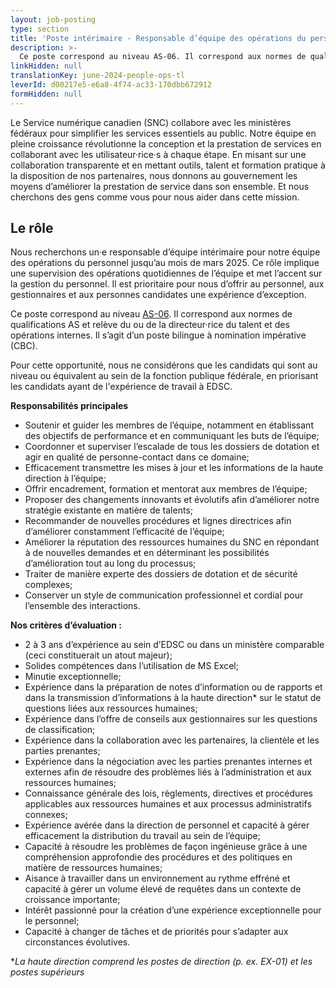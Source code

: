 ```yaml
---
layout: job-posting
type: section
title: 'Poste intérimaire - Responsable d’équipe des opérations du personnel '
description: >-
  Ce poste correspond au niveau AS-06. Il correspond aux normes de qualifications AS et relève du ou de la directeur·rice du talent et des opérations internes. Il s’agit d’un poste bilingue à nomination impérative (CBC). 
linkHidden: null
translationKey: june-2024-people-ops-tl
leverId: d00217e5-e6a8-4f74-ac33-170dbb672912
formHidden: null
---
```


Le Service numérique canadien (SNC) collabore avec les ministères fédéraux pour simplifier les services essentiels au public. Notre équipe en pleine croissance révolutionne la conception et la prestation de services en collaborant avec les utilisateur·rice·s à chaque étape. En misant sur une collaboration transparente et en mettant outils, talent et formation pratique à la disposition de nos partenaires, nous donnons au gouvernement les moyens d’améliorer la prestation de service dans son ensemble. Et nous cherchons des gens comme vous pour nous aider dans cette mission.
## Le rôle
Nous recherchons un·e responsable d’équipe intérimaire pour notre équipe des opérations du personnel jusqu’au mois de mars 2025. Ce rôle implique une supervision des opérations quotidiennes de l’équipe et met l’accent sur la gestion du personnel. Il est prioritaire pour nous d’offrir au personnel, aux gestionnaires et aux personnes candidates une expérience d’exception.

Ce poste correspond au niveau [AS-06](https://www.tbs-sct.canada.ca/agreements-conventions/view-visualiser-fra.aspx?id=15). Il correspond aux normes de qualifications AS et relève du ou de la directeur·rice du talent et des opérations internes. Il s’agit d’un poste bilingue à nomination impérative (CBC). 

Pour cette opportunité, nous ne considérons que les candidats qui sont au niveau ou équivalent au sein de la fonction publique fédérale, en priorisant les candidats ayant de l'expérience de travail à EDSC.

**Responsabilités principales**
- Soutenir et guider les membres de l’équipe, notamment en établissant des objectifs de performance et en communiquant les buts de l’équipe;
- Coordonner et superviser l’escalade de tous les dossiers de dotation et agir en qualité de personne-contact dans ce domaine;
- Efficacement transmettre les mises à jour et les informations de la haute direction à l’équipe;
- Offrir encadrement, formation et mentorat aux membres de l’équipe;
- Proposer des changements innovants et évolutifs afin d’améliorer notre stratégie existante en matière de talents;
- Recommander de nouvelles procédures et lignes directrices afin d’améliorer constamment l’efficacité de l’équipe;
- Améliorer la réputation des ressources humaines du SNC en répondant à de nouvelles demandes et en déterminant les possibilités d’amélioration tout au long du processus;
- Traiter de manière experte des dossiers de dotation et de sécurité complexes;
- Conserver un style de communication professionnel et cordial pour l’ensemble des interactions.

**Nos critères d’évaluation :**
- 2 à 3 ans d’expérience au sein d’EDSC ou dans un ministère comparable (ceci constituerait un atout majeur);
- Solides compétences dans l’utilisation de MS Excel;
- Minutie exceptionnelle;
- Expérience dans la préparation de notes d’information ou de rapports et dans la transmission d’informations à la haute direction* sur le statut de questions liées aux ressources humaines;
- Expérience dans l’offre de conseils aux gestionnaires sur les questions de classification;
- Expérience dans la collaboration avec les partenaires, la clientèle et les parties prenantes;
- Expérience dans la négociation avec les parties prenantes internes et externes afin de résoudre des problèmes liés à l’administration et aux ressources humaines;
- Connaissance générale des lois, règlements, directives et procédures applicables aux ressources humaines et aux processus administratifs connexes;
- Expérience avérée dans la direction de personnel et capacité à gérer efficacement la distribution du travail au sein de l’équipe;
- Capacité à résoudre les problèmes de façon ingénieuse grâce à une compréhension approfondie des procédures et des politiques en matière de ressources humaines;
- Aisance à travailler dans un environnement au rythme effréné et capacité à gérer un volume élevé de requêtes dans un contexte de croissance importante;
- Intérêt passionné pour la création d’une expérience exceptionnelle pour le personnel;
- Capacité à changer de tâches et de priorités pour s’adapter aux circonstances évolutives.

**La haute direction comprend les postes de direction (p. ex. EX-01) et les postes supérieurs*

